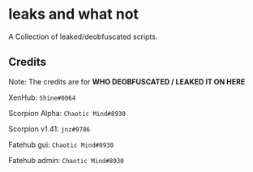 # leaks and what not

A Collection of leaked/deobfuscated scripts.

## Credits

Note: The credits are for **WHO DEOBFUSCATED / LEAKED IT ON HERE**

XenHub: `Shine#0064`

Scorpion Alpha: `Chaotic Mind#8930`

Scorpion v1.41: `jnz#9786`

Fatehub gui: `Chaotic Mind#8930`

Fatehub admin: `Chaotic Mind#8930`